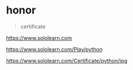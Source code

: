 # honor

> certificate

https://www.sololearn.com

https://www.sololearn.com/Play/python

https://www.sololearn.com/Certificate/python/jpg

